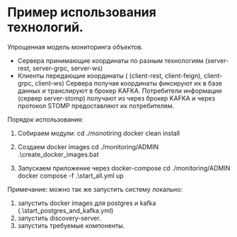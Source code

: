 Пример использования технологий.
================================

Упрощенная модель мониторинга объектов.
- Сервера принимающие координаты по разным технологиям (server-rest, server-grpc, server-ws)
- Клиенты передающие координаты ( (client-rest, client-feign), client-grpc, client-ws)
Сервера получая координаты фиксируют их в базе данных и транслируют в брокер KAFKA.
Потребители информации (сервер server-stomp) получают из через брокер KAFKA и через протокол STOMP предоставляют их потребителям.

Порядок использования:

1. Собираем модули:
cd ./monotiring
docker clean install

2. Создаем docker images
cd ./monitoring/ADMIN
.\create_docker_images.bat

3. Запускаем приложение через docker-compose
cd ./monitoring/ADMIN
docker compose -f .\start_all.yml up

Примечание: можно так же запустить систему локально: 
1. запустить docker images для postgres и kafka (.\start_postgres_and_kafka.yml)
2. запустить discovery-server.
3. запустить требуемые компоненты.


